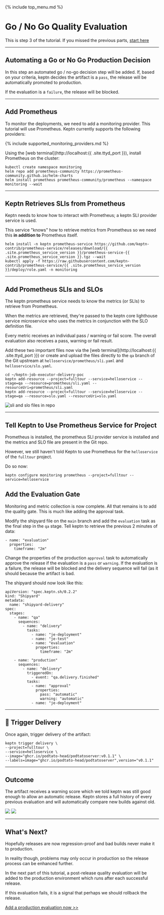 {% include top_menu.md %}

# Go / No Go Quality Evaluation

This is step 3 of the tutorial. If you missed the previous parts, [start here](full-tour.md)

----

## Automating a Go or No Go Production Decision

In this step an automated go / no-go decision step will be added. If, based on your criteria, keptn decides the artifact is a `pass`, the release will be automatically promoted to production.

If the evaluation is a `failure`, the release will be blocked.

----

## Add Prometheus
To monitor the deployments, we need to add a monitoring provider. This tutorial will use Prometheus. Keptn currently supports the following providers:

{% include supported_monitoring_providers.md %}

Using the [web terminal](http://localhost:{{ .site.ttyd_port }}), install Prometheus on the cluster:

```
kubectl create namespace monitoring
helm repo add prometheus-community https://prometheus-community.github.io/helm-charts
helm install prometheus prometheus-community/prometheus --namespace monitoring --wait
```

----

## Keptn Retrieves SLIs from Prometheus

Keptn needs to know how to interact with Prometheus; a keptn SLI provider service is used.

This service "knows" how to retrieve metrics from Prometheus so we need this **in addition to** Prometheus itself.

```
helm install -n keptn prometheus-service https://github.com/keptn-contrib/prometheus-service/releases/download/{{ .site.prometheus_service_version }}/prometheus-service-{{ .site.prometheus_service_version }}.tgz --wait
kubectl apply -f https://raw.githubusercontent.com/keptn-contrib/prometheus-service/{{ .site.prometheus_service_version }}/deploy/role.yaml -n monitoring
```

----

## Add Prometheus SLIs and SLOs
The keptn prometheus service needs to know the metrics (or SLIs) to retrieve from Prometheus.

When the metrics are retrieved, they're passed to the keptn core lighthouse service microservice who uses the metrics in conjunction with the SLO definition file.

Every metric receives an individual pass / warning or fail score. The overall evaluation also receives a pass, warning or fail result.

Add these two important files now via the [web terminal](http://localhost:{{ .site.ttyd_port }}) or create and upload the files directly to the `qa` branch of the Git upstream at `helloservice/prometheus/sli.yaml` and `helloservice/slo.yaml`.

```
cd ~/keptn-job-executor-delivery-poc
keptn add-resource --project=fulltour --service=helloservice --stage=qa --resource=prometheus/sli.yaml --resourceUri=prometheus/sli.yaml
keptn add-resource --project=fulltour --service=helloservice --stage=qa --resource=slo.yaml --resourceUri=slo.yaml
```

![sli and slo files in repo](assets/sli-slo-repo.jpg)

----

## Tell Keptn to Use Prometheus Service for Project

Prometheus is installed, the prometheus SLI provider service is installed and the metrics and SLO file are present in the Git repo.

However, we still haven't told Keptn to use Prometheus for the `helloservice` of the `fulltour` project.

Do so now:

```
keptn configure monitoring prometheus --project=fulltour --service=helloservice
```

## Add the Evaluation Gate

Monitoring and metric collection is now complete. All that remains is to add the quality gate. This is much like adding the approval task.

Modify the shipyard file on the `main` branch and add the `evaluation` task as the final step in the `qa` stage. Tell keptn to retrieve the previous 2 minutes of data:

```
- name: "evaluation"
  properties:
    timeframe: "2m"
```

Change the properties of the production `approval` task to automatically approve the release if the evaluation is a `pass` or `warning`. If the evaluation is a failure, the release will be blocked and the delivery sequence will fail (as it should because the artifact is bad.

The shipyard should now look like this:

```
apiVersion: "spec.keptn.sh/0.2.2"
kind: "Shipyard"
metadata:
  name: "shipyard-delivery"
spec:
  stages:
    - name: "qa"
      sequences:
        - name: "delivery"
          tasks:
            - name: "je-deployment"
            - name: "je-test"
            - name: "evaluation"
              properties:
                timeframe: "2m"

    - name: "production"
      sequences:
        - name: "delivery"
          triggeredOn:
            - event: "qa.delivery.finished"
          tasks:
            - name: "approval"
              properties:
                pass: "automatic"
                warning: "automatic"
            - name: "je-deployment"
```

----

## 🎉 Trigger Delivery

Once again, trigger delivery of the artifact:

```
keptn trigger delivery \
--project=fulltour \
--service=helloservice \
--image="ghcr.io/podtato-head/podtatoserver:v0.1.1" \
--labels=image="ghcr.io/podtato-head/podtatoserver",version="v0.1.1"
```

----

## Outcome

The artifact receives a warning score which we told keptn was still good enough to allow an automatic release. Keptn stores a full history of every previous evaluation and will automatically compare new builds against old.

![](assets/qa-evaluation-1.jpg)
![](assets/qa-evaluation-2.jpg)

----

## What's Next?

Hopefully releases are now regression-proof and bad builds never make it to production.

In reality though, problems may only occur in production so the release process can be enhanced further.

In the next part of this tutorial, a post-release quality evaluation will be added to the production environment which runs after each successful release.

If this evaluation fails, it is a signal that perhaps we should rollback the release.

[Add a production evaluation now >>](full-tour-4-prod-evaluations.md)
